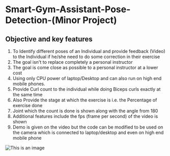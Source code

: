 # Smart-Gym-Assistant-Pose-Detection-(Minor Project)

## Objective and key features
1. To Identify different poses of an Individual and provide feedback (Video) to the Individual if he/she need to do some correction in their exercise
2. The goal isn't to replace completely a personal instructor
3. The goal is come close as possible to a personal instructor at a lower cost
4. Using only CPU power of laptop/Desktop and can also run on high end mobile phones.
5. Provide Curl count to the individual while doing Biceps curls exactly at the same time
6. Also Provide the stage at which the exercise is i.e. the Percentage of exercise done
7. Joint which the count is done is shown along with the angle from 180
8. Additional features include the fps (frame per second) of the video is shown
9. Demo is given on the video but the code can be modified to be used on the camera which is connected to laptop/desktop and even on high end mobile phone

![This is an image](https://github.com/faisalkhan5/Smart-Gym-Assistant-Pose-Detection--Minor-Project-/blob/main/Results/14.jpeg)
